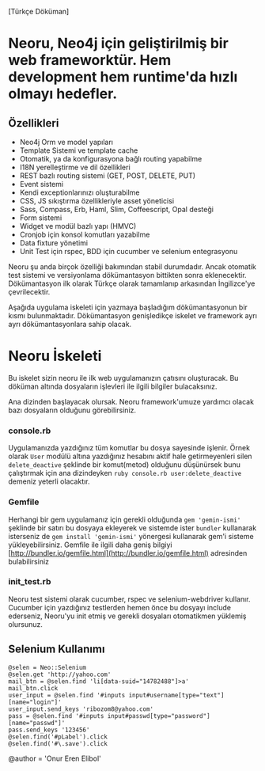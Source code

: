 [Türkçe Döküman]

Neoru, Neo4j için geliştirilmiş bir web frameworktür. Hem development hem runtime'da hızlı olmayı hedefler.
=============================================================

Özellikleri
-----------
- Neo4j Orm ve model yapıları
- Template Sistemi ve template cache
- Otomatik, ya da konfigurasyona bağlı routing yapabilme
- I18N yerelleştirme ve dil özellikleri
- REST bazlı routing sistemi (GET, POST, DELETE, PUT)
- Event sistemi
- Kendi exceptionlarınızı oluşturabilme
- CSS, JS sıkıştırma özellikleriyle asset yöneticisi
- Sass, Compass, Erb, Haml, Slim, Coffeescript, Opal desteği
- Form sistemi
- Widget ve modül bazlı yapı (HMVC)
- Cronjob için konsol komutları yazabilme
- Data fixture yönetimi
- Unit Test için rspec, BDD için cucumber ve selenium entegrasyonu

Neoru şu anda birçok özelliği bakımından stabil durumdadır. Ancak otomatik test
sistemi ve versiyonlama dökümantasyon bittikten sonra eklenecektir. Dökümantasyon
ilk olarak Türkçe olarak tamamlanıp arkasından İngilizce'ye çevrilecektir.

Aşağıda uygulama iskeleti için yazmaya başladığım dökümantasyonun bir kısmı bulunmaktadır.
Dökümantasyon genişledikçe iskelet ve framework ayrı ayrı dökümantasyonlara sahip olacak.

Neoru İskeleti
==============
Bu iskelet sizin neoru ile ilk web uygulamanızın çatısını oluşturacak.
Bu döküman altında dosyaların işlevleri ile ilgili bilgiler bulacaksınız.

Ana dizinden başlayacak olursak. Neoru framework'umuze yardımcı olacak bazı dosyaların olduğunu görebilirsiniz.

### console.rb
Uygulamanızda yazdığınız tüm komutlar bu dosya sayesinde işlenir. Örnek olarak `User` modülü
altına yazdığınız hesabını aktif hale getirmeyenleri silen `delete_deactive` şeklinde bir komut(metod) olduğunu
düşünürsek bunu çalıştırmak için ana dizindeyken `ruby console.rb user:delete_deactive` demeniz yeterli olacaktır.

### Gemfile
Herhangi bir gem uygulamanız için gerekli olduğunda `gem 'gemin-ismi'` şeklinde bir satırı bu dosyaya ekleyerek
ve sistemde ister `bundler` kullanarak isterseniz de `gem install 'gemin-ismi'` yönergesi kullanarak
gem'i sisteme yükleyebilirsiniz. Gemfile ile ilgili daha geniş bilgiyi
[http://bundler.io/gemfile.html](http://bundler.io/gemfile.html)
adresinden bulabilirsiniz

### init_test.rb
Neoru test sistemi olarak cucumber, rspec ve selenium-webdriver kullanır. Cucumber için yazdığınız testlerden
hemen önce bu dosyayı include ederseniz, Neoru'yu init etmiş ve gerekli dosyaları otomatikmen yüklemiş olursunuz.


Selenium Kullanımı
------------------
    @selen = Neo::Selenium
    @selen.get 'http://yahoo.com'
    mail_btn = @selen.find 'li[data-suid="14782488"]>a'
    mail_btn.click
    user_input = @selen.find '#inputs input#username[type="text"][name="login"]'
    user_input.send_keys 'ribozom8@yahoo.com'
    pass = @selen.find '#inputs input#passwd[type="password"][name="passwd"]'
    pass.send_keys '123456'
    @selen.find('#pLabel').click
    @selen.find('#\.save').click

@author = 'Onur Eren Elibol'